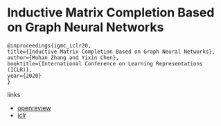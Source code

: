# Inductive Matrix Completion Based on Graph Neural Networks

```
@inproceedings{igmc_iclr20,
title={Inductive Matrix Completion Based on Graph Neural Networks},
author={Muhan Zhang and Yixin Chen},
booktitle={International Conference on Learning Representations (ICLR)},
year={2020}
}
```

links
- [openreview](https://openreview.net/forum?id=ByxxgCEYDS)
- [iclr](https://iclr.cc/virtual_2020/poster_ByxxgCEYDS.html)
